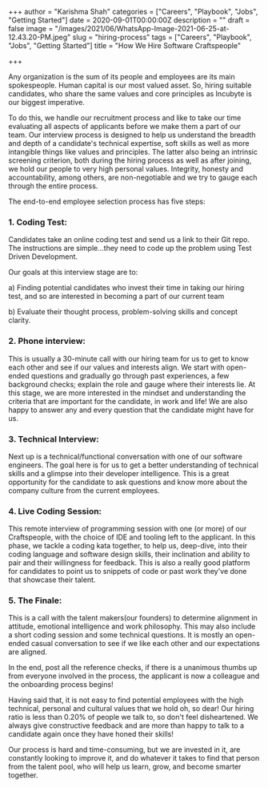 +++
author = "Karishma Shah"
categories = ["Careers", "Playbook", "Jobs", "Getting Started"]
date = 2020-09-01T00:00:00Z
description = ""
draft = false
image = "/images/2021/06/WhatsApp-Image-2021-06-25-at-12.43.20-PM.jpeg"
slug = "hiring-process"
tags = ["Careers", "Playbook", "Jobs", "Getting Started"]
title = "How We Hire Software Craftspeople"

+++


Any organization is the sum of its people and employees are its main spokespeople. Human capital is our most valued asset. So, hiring suitable candidates, who share the same values and core principles as Incubyte is our biggest imperative.

To do this, we handle our recruitment process and like to take our time evaluating all aspects of applicants before we make them a part of our team. Our interview process is designed to help us understand the breadth and depth of a candidate's technical expertise, soft skills as well as more intangible things like values and principles. The latter also being an intrinsic screening criterion, both during the hiring process as well as after joining, we hold our people to very high personal values. Integrity, honesty and accountability, among others, are non-negotiable and we try to gauge each through the entire process.

The end-to-end employee selection process has five steps:

### 1. Coding Test:

Candidates take an online coding test and send us a link to their Git repo. The instructions are simple…they need to code up the problem using Test Driven Development.

Our goals at this interview stage are to:

a) Finding potential candidates who invest their time in taking our hiring test, and so are interested in becoming a part of our current team

b) Evaluate their thought process, problem-solving skills and concept clarity.

### 2. Phone interview:

This is usually a 30-minute call with our hiring team for us to get to know each other and see if our values and interests align. We start with open-ended questions and gradually go through past experiences, a few background checks; explain the role and gauge where their interests lie. At this stage, we are more interested in the mindset and understanding the criteria that are important for the candidate, in work and life! We are also happy to answer any and every question that the candidate might have for us.

### 3. Technical Interview:

Next up is a technical/functional conversation with one of our software engineers. The goal here is for us to get a better understanding of technical skills and a glimpse into their developer intelligence. This is a great opportunity for the candidate to ask questions and know more about the company culture from the current employees.

### 4. Live Coding Session:

This remote interview of programming session with one (or more) of our Craftspeople, with the choice of IDE and tooling left to the applicant. In this phase, we tackle a coding kata together, to help us, deep-dive, into their coding language and software design skills, their inclination and ability to pair and their willingness for feedback. This is also a really good platform for candidates to point us to snippets of code or past work they've done that showcase their talent.

### 5. The Finale:

This is a call with the talent makers(our founders) to determine alignment in attitude, emotional intelligence and work philosophy. This may also include a short coding session and some technical questions. It is mostly an open-ended casual conversation to see if we like each other and our expectations are aligned.

In the end, post all the reference checks, if there is a unanimous thumbs up from everyone involved in the process, the applicant is now a colleague and the onboarding process begins!

Having said that, it is not easy to find potential employees with the high technical, personal and cultural values that we hold oh, so dear! Our hiring ratio is less than 0.20% of people we talk to, so don't feel disheartened. We always give constructive feedback and are more than happy to talk to a candidate again once they have honed their skills!

Our process is hard and time-consuming, but we are invested in it, are constantly looking to improve it, and do whatever it takes to find that person from the talent pool, who will help us learn, grow, and become smarter together.



